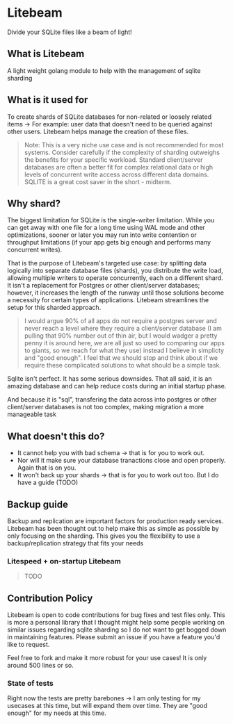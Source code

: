 # Litebeam

Divide your SQLite files like a beam of light!

## What is Litebeam
A light weight golang module to help with the management of sqlite sharding

## What is it used for

To create shards of SQLite databases for non-related or loosely related items -> For example: user data that doesn't need to be queried against other users. Litebeam helps manage the creation of these files.

> Note: This is a very niche use case and is not recommended for most systems. Consider carefully if the complexity of sharding outweighs the benefits for your specific workload. Standard client/server databases are often a better fit for complex relational data or high levels of concurrent write access across different data domains. SQLITE is a great cost saver in the short - midterm.

## Why shard?

The biggest limitation for SQLite is the single-writer limitation. While you can get away with one file for a long time using WAL mode and other optimizations, sooner or later you may run into write contention or throughput limitations (if your app gets big enough and performs many concurrent writes).

That is the purpose of Litebeam's targeted use case: by splitting data logically into separate database files (shards), you distribute the write load, allowing multiple writers to operate concurrently, each on a different shard. It isn't a replacement for Postgres or other client/server databases; however, it increases the length of the runway until those solutions become a necessity for certain types of applications. Litebeam streamlines the setup for this sharded approach.

> I would argue 90% of all apps do not require a postgres server and never reach a level where they require a client/server database (I am pulling that 90% number out of thin air, but I would wadger a pretty penny it is around here, we are all just so used to comparing our apps to giants, so we reach for what they use) instead I believe in simplicty and "good enough". I feel that we should stop and think about if we require these complicated solutions to what should be a simple task.

Sqlite isn't perfect. It has some serious downsides. That all said, it is an amazing database and can help reduce costs during an initial startup phase.

And because it is "sql", transfering the data across into postgres or other client/server databases is not too complex, making migration a more manageable task

## What doesn't this do?
- It cannot help you with bad schema -> that is for you to work out.
- Nor will it make sure your database tranactions close and open properly. Again that is on you.
- It won't back up your shards -> that is for you to work out too. But I do have a guide (TODO)

## Backup guide

Backup and replication are important factors for production ready services. Litebeam has been thought out to help make this as simple as possible by only focusing on the sharding. This gives you the flexibility to use a backup/replication strategy that fits your needs

### Litespeed + on-startup Litebeam
>TODO

## Contribution Policy
Litebeam is open to code contributions for bug fixes and test files only. This is more a personal library that I thought might help some people working on similar issues regarding sqlite sharding so I do not want to get bogged down in maintaining features. Please submit an issue if you have a feature you'd like to request. 

Feel free to fork and make it more robust for your use cases! It is only around 500 lines or so.

### State of tests
Right now the tests are pretty barebones -> I am only testing for my usecases at this time, but will expand them over time. They are "good enough" for my needs at this time.